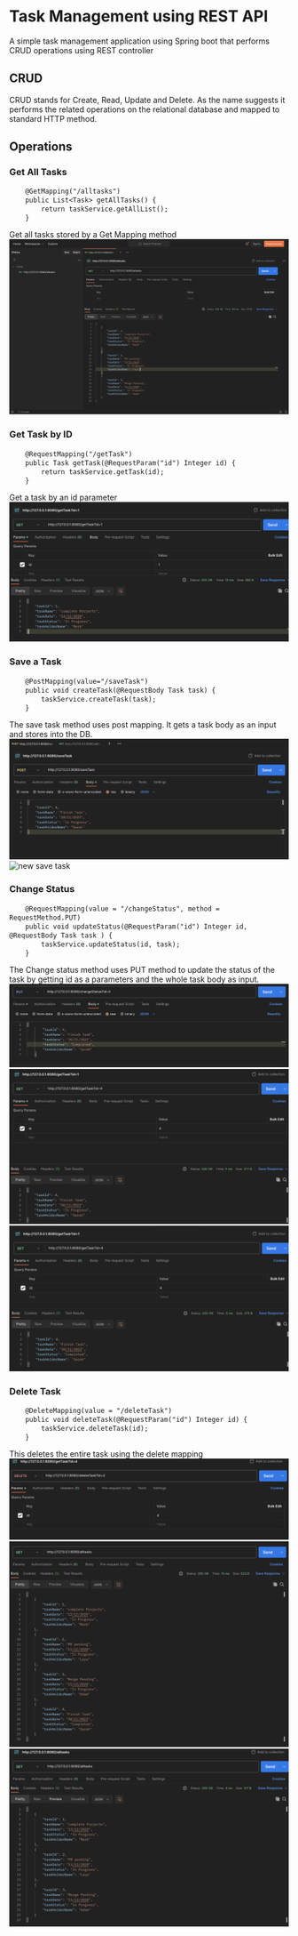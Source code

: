 # Task Management using REST API

A simple task management application using Spring boot that performs CRUD operations using REST controller

## CRUD 
CRUD stands for Create, Read, Update and Delete. As the name suggests it performs the related operations on the relational database and mapped to standard HTTP method.

## Operations

### Get All Tasks
```
    @GetMapping("/alltasks")
    public List<Task> getAllTasks() {
        return taskService.getAllList();
    }
```
Get all tasks stored by a Get Mapping method
![all tasks](https://github.com/ptech12/taskmgmt/blob/master/src/imgs/allTasks.png)


### Get Task by ID
```
    @RequestMapping("/getTask")
    public Task getTask(@RequestParam("id") Integer id) {
        return taskService.getTask(id);
    }
```
Get a task by an id parameter
![id](https://github.com/ptech12/taskmgmt/blob/master/src/imgs/taskById.png)

### Save a Task
```
    @PostMapping(value="/saveTask")
    public void createTask(@RequestBody Task task) {
        taskService.createTask(task);
    }
```
The save task method uses post mapping. It gets a task body as an input and stores into the DB.
![save task](https://github.com/ptech12/taskmgmt/blob/master/src/imgs/saveTask.png)
![new save task](https://github.com/ptech12/taskmgmt/blob/master/src/imgs/newAllTask.png)

### Change Status
```
    @RequestMapping(value = "/changeStatus", method = RequestMethod.PUT)
    public void updateStatus(@RequestParam("id") Integer id,  @RequestBody Task task ) { 
        taskService.updateStatus(id, task);
    }
```
The Change status method uses PUT method to update the status of the task by getting id as a parameters and the whole task body as input.
![Change Task](https://github.com/ptech12/taskmgmt/blob/master/src/imgs/changeStatus.png)
![Before Change Task](https://github.com/ptech12/taskmgmt/blob/master/src/imgs/beforeChange.png)
![After Change Task](https://github.com/ptech12/taskmgmt/blob/master/src/imgs/afterChange.png)


### Delete Task
```
    @DeleteMapping(value = "/deleteTask")
    public void deleteTask(@RequestParam("id") Integer id) { 
        taskService.deleteTask(id);
    }
```
This deletes the entire task using the delete mapping
![Delete Task](https://github.com/ptech12/taskmgmt/blob/master/src/imgs/deleteTask.png)
![Before delete Task](https://github.com/ptech12/taskmgmt/blob/master/src/imgs/beforeDelete.png)
![After Delete Task](https://github.com/ptech12/taskmgmt/blob/master/src/imgs/afterDelete.png)
